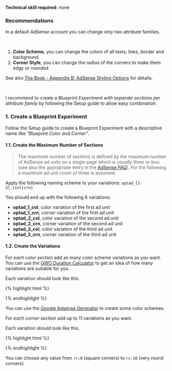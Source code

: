 **Technical skill required:** <span class="label">none</span>

<div class="alert-message block-message info">
<h3>Recommendations</h3>
<p>In a default AdSense account you can change only two attribute families.</p>
<br />
<ol>
  <li><strong>Color Scheme</strong>, you can change the colors of all texts, links, border and background</li>
  <li><strong>Corner Style</strong>, you can change the radius of the corners to make them edgy or rounded</li>
</ol>
<p>See also <a href="/book/appendix-b-adSense-styling-options.html">The Book - Appendix B: AdSense Styling Options</a> for details.</p>
<br />
<p>I recommend to create a <em>Blueprint Experiment with separate sections per attribute family</em> by following the Setup guide to allow easy combination.</p>
</div>

### 1. Create a Blueprint Experiment

Follow the Setup guide to create a Blueprint Experiment with a descriptive name like *"Blueprint Color and Corner"*.

#### 1.1. Create the Maximum Number of Sections

> The maximum number of sections is defined by the maximum number of AdSense ad units on a single page which is *usually three or less* (see also the appropriate entry in the [AdSense FAQ](http://www.google.com/adsense/support/bin/answer.py?answer=9735 "Google AdSense FAQ - How many Google ads can I display per page?")).
> For the following a maximum ad unit count of three is assumed.

Apply the following naming scheme to your variations: `optad_[1-3]_[col|crn]`

You should end up with the following 6 variations:

* **optad_1_col**, color variation of the first ad unit
* **optad_1_crn**, corner variation of the first ad unit
* **optad_2_col**, color variation of the second ad unit
* **optad_2_crn**, corner variation of the second ad unit
* **optad_3_col**, color variation of the third ad unit
* **optad_3_crn**, corner variation of the third ad unit

#### 1.2. Create the Variations

For *each color section* add as many color scheme variations as you want. You can use the [GWO Duration Calculator](https://www.google.com/analytics/siteopt/siteopt/help/calculator.html "Google Website Optimizer Duration Calculator") to get an idea of how many variations are suitable for you.

Each variation should look like this.

{% highlight html %}
<script type="text/javascript"><!--
google_color_border = '000000';
google_color_bg     = 'DDDDDD';
google_color_link   = '000080';
google_color_url    = '008000';
google_color_text   = '000000';
//-->
</script>
{% endhighlight %}

You can use the [Google Adsense Generator](http://www.adsense-generator.com/ "Google Adsense Generator") to create some color schemes.

For *each corner section* add up to 11 variations as you want.

Each variation should look like this.

{% highlight html %}
<script type="text/javascript"><!--
google_ui_features = "rc:0";
//-->
</script>
{% endhighlight %}

You can choose any value from `rc:0` (square corners) to `rc:10` (very round corners).